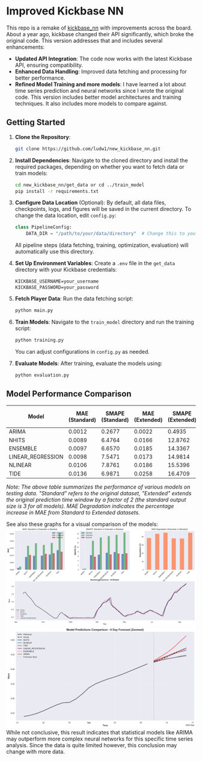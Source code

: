 # Improved Kickbase NN
This repo is a remake of [kickbase_nn](https://github.com/ludw1/kickbase_nn) with improvements across the board. About a year ago, kickbase changed their API significantly, which broke the original code. This version addresses that and includes several enhancements:
- **Updated API Integration**: The code now works with the latest Kickbase API, ensuring compatibility.
- **Enhanced Data Handling**: Improved data fetching and processing for better performance.
- **Refined Model Training and more models**: I have learned a lot about time series prediction and neural networks since I wrote the original code. This version includes better model architectures and training techniques. It also includes more models to compare against.

## Getting Started
1. **Clone the Repository**:
   ```bash
   git clone https://github.com/ludw1/new_kickbase_nn.git
   ```
2. **Install Dependencies**:
   Navigate to the cloned directory and install the required packages, depending on whether you want to fetch data or train models:
   ```bash
   cd new_kickbase_nn/get_data or cd ../train_model
   pip install -r requirements.txt
   ```
3. **Configure Data Location** (Optional):
    By default, all data files, checkpoints, logs, and figures will be saved in the current directory. To change the data location, edit `config.py`:
    ```python
    class PipelineConfig:
        DATA_DIR = "/path/to/your/data/directory"  # Change this to your desired location
    ```
    All pipeline steps (data fetching, training, optimization, evaluation) will automatically use this directory.

4. **Set Up Environment Variables**:
    Create a `.env` file in the `get_data` directory with your Kickbase credentials:
    ```
    KICKBASE_USERNAME=your_username
    KICKBASE_PASSWORD=your_password
    ```
5. **Fetch Player Data**:
    Run the data fetching script:
    ```bash
    python main.py
    ```
6. **Train Models**:
    Navigate to the `train_model` directory and run the training script:
    ```bash
    python training.py
    ```
    You can adjust configurations in `config.py` as needed.
7. **Evaluate Models**:
    After training, evaluate the models using:
    ```bash
    python evaluation.py
    ```

## Model Performance Comparison

| Model | MAE (Standard) | SMAPE (Standard) | MAE (Extended) | SMAPE (Extended) | MAE Degradation (%) |
|-------|----------------|------------------|----------------|------------------|---------------------|
| ARIMA | 0.0012 | 0.2677 | 0.0022 | 0.4935 | 76.9261 |
| NHITS | 0.0089 | 6.4764 | 0.0166 | 12.8762 | 86.8777 |
| ENSEMBLE | 0.0097 | 6.6570 | 0.0185 | 14.3367 | 89.6850 |
| LINEAR_REGRESSION | 0.0098 | 7.5471 | 0.0173 | 14.9814 | 75.9944 |
| NLINEAR | 0.0106 | 7.8761 | 0.0186 | 15.5396 | 75.5955 |
| TIDE | 0.0136 | 6.9871 | 0.0258 | 16.4709 | 89.4240 |

*Note: The above table summarizes the performance of various models on testing data. "Standard" refers to the original dataset, "Extended" extends the original prediction time window by a factor of 2 (the standard output size is 3 for all models). MAE Degradation indicates the percentage increase in MAE from Standard to Extended datasets.*

See also these graphs for a visual comparison of the models:
![Model Comparison](figs/model_comparison_plot_metrics.png)
![Model Predictions](figs/model_comparison_plot_predictions.png)
While not conclusive, this result indicates that statistical models like ARIMA may outperform more complex neural networks for this specific time series analysis. Since the data is quite limited however, this conclusion may change with more data.
